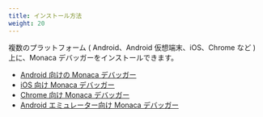 ```yaml
---
title: インストール方法
weight: 20
---
```


複数のプラットフォーム ( Android、Android 仮想端末、iOS、Chrome など )
上に、Monaca デバッガーをインストールできます。

- [Android 向けの Monaca デバッガー](debugger_android)
- [iOS 向け Monaca デバッガー](debugger_ios)
- [Chrome 向け Monaca デバッガー](debugger_chrome)
- [Android エミュレーター向け Monaca デバッガー](debugger_emulator)
